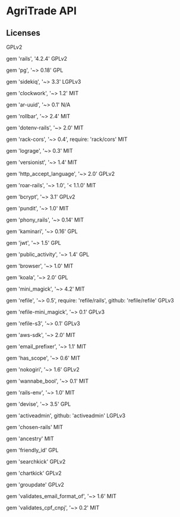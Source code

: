 # AgriTrade API

## Licenses
GPLv2

gem 'rails', '4.2.4'
GPLv2

gem 'pg', '~> 0.18'
GPL

gem 'sidekiq', '~> 3.3'
LGPLv3

gem 'clockwork', '~> 1.2'
MIT

gem 'ar-uuid', '~> 0.1'
N/A

gem 'rollbar', '~> 2.4'
MIT

gem 'dotenv-rails', '~> 2.0'
MIT

gem 'rack-cors', '~> 0.4', require: 'rack/cors'
MIT

gem 'lograge', '~> 0.3'
MIT

gem 'versionist', '~> 1.4'
MIT

gem 'http_accept_language', '~> 2.0'
GPLv2

gem 'roar-rails', '~> 1.0', '< 1.1.0'
MIT

gem 'bcrypt', '~> 3.1'
GPLv2

gem 'pundit', '~> 1.0'
MIT

gem 'phony_rails', '~> 0.14'
MIT

gem 'kaminari', '~> 0.16'
GPL

gem 'jwt', '~> 1.5'
GPL

gem 'public_activity', '~> 1.4'
GPL

gem 'browser', '~> 1.0'
MIT

gem 'koala', '~> 2.0'
GPL

gem 'mini_magick', '~> 4.2'
MIT

gem 'refile', '~> 0.5', require: 'refile/rails', github: 'refile/refile'
GPLv3

gem 'refile-mini_magick', '~> 0.1'
GPLv3

gem 'refile-s3', '~> 0.1'
GPLv3

gem 'aws-sdk', '~> 2.0'
MIT

gem 'email_prefixer', '~> 1.1'
MIT

gem 'has_scope', '~> 0.6'
MIT

gem 'nokogiri', '~> 1.6'
GPLv2

gem 'wannabe_bool', '~> 0.1'
MIT

gem 'rails-env', '~> 1.0'
MIT

gem 'devise', '~> 3.5'
GPL

gem 'activeadmin', github: 'activeadmin'
LGPLv3

gem 'chosen-rails'
MIT

gem 'ancestry'
MIT

gem 'friendly_id'
GPL

gem 'searchkick'
GPLv2

gem 'chartkick'
GPLv2

gem 'groupdate'
GPLv2

gem 'validates_email_format_of', '~> 1.6'
MIT

gem 'validates_cpf_cnpj', '~> 0.2'
MIT
